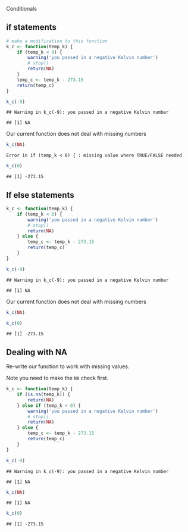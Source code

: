 Conditionals

## if statements


```r
# make a modification to this function
k_c <- function(temp_k) {
    if (temp_k < 0) {
        warning('you passed in a negative Kelvin number')
        # stop()
        return(NA)
    }
    temp_c <- temp_k - 273.15
    return(temp_c)
}
```


```r
k_c(-9)
```

```
## Warning in k_c(-9): you passed in a negative Kelvin number
```

```
## [1] NA
```

Our current function does not deal with missing numbers

```r
k_c(NA)
```

```
Error in if (temp_k < 0) { : missing value where TRUE/FALSE needed
```


```r
k_c(0)
```

```
## [1] -273.15
```


## If else statements


```r
k_c <- function(temp_k) {
    if (temp_k < 0) {
        warning('you passed in a negative Kelvin number')
        # stop()
        return(NA)
    } else {
        temp_c <- temp_k - 273.15
        return(temp_c)
    }
}
```


```r
k_c(-9)
```

```
## Warning in k_c(-9): you passed in a negative Kelvin number
```

```
## [1] NA
```

Our current function does not deal with missing numbers

```r
k_c(NA)
```


```r
k_c(0)
```

```
## [1] -273.15
```

## Dealing with NA

Re-write our function to work with missing values.

Note you need to make the `NA` check first.


```r
k_c <- function(temp_k) {
    if (is.na(temp_k)) {
        return(NA)
    } else if (temp_k < 0) {
        warning('you passed in a negative Kelvin number')
        # stop()
        return(NA)
    } else {
        temp_c <- temp_k - 273.15
        return(temp_c)
    }
}
```


```r
k_c(-9)
```

```
## Warning in k_c(-9): you passed in a negative Kelvin number
```

```
## [1] NA
```


```r
k_c(NA)
```

```
## [1] NA
```


```r
k_c(0)
```

```
## [1] -273.15
```
